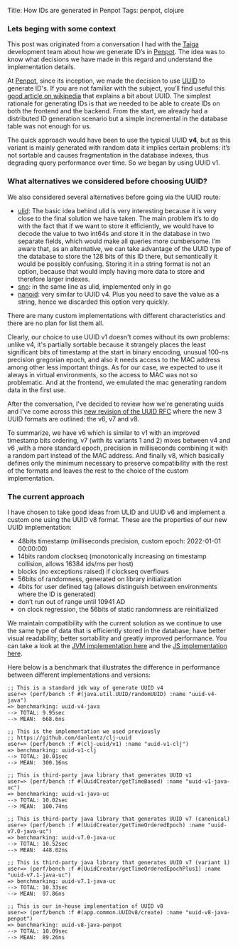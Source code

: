 Title: How IDs are generated in Penpot
Tags: penpot, clojure

### Lets beging with some context

This post was originated from a conversation I had with the [Taiga][9]
development team about how we generate ID’s in [Penpot][0]. The idea
was to know what decisions we have made in this regard and understand
the implementation details.

At [Penpot][0], since its inception, we made the decision to use
[UUID][1] to generate ID's. If you are not familiar with the subject,
you’ll find useful this [good article on wikipedia][2] that explains a
bit about UUID. The simplest rationale for generating IDs is that we
needed to be able to create IDs on both the frontend and the
backend. From the start, we already had a distributed ID generation
scenario but a simple incremental in the database table was not enough
for us.

The quick approach would have been to use the typical UUID **v4**, but
as this variant is mainly generated with random data it implies
certain problems: it’s not sortable and causes fragmentation in the
database indexes, thus degrading query performance over time. So we
began by using UUID v1.

### What alternatives we considered before choosing UUID?

We also considered several alternatives before going via the UUID
route:

- [ulid][3]: The basic idea behind ulid is very interesting because it
  is very close to the final solution we have taken. The main problem
  it’s to do with the fact that if we want to store it efficiently, we
  would have to decode the value to two int64s and store it in the
  database in two separate fields, which would make all queries more
  cumbersome. I’m aware that, as an alternative, we can take advantage
  of the UUID type of the database to store the 128 bits of this ID
  there, but semantically it would be possibly confusing. Storing it
  in a string format is not an option, because that would imply having
  more data to store and therefore larger indexes.
- [sno][4]: in the same line as ulid, implemented only in go
- [nanoid][5]: very similar to UUID v4. Plus you need to save the value as a string, hence we
  discarded this option very quickly.

There are many custom implementations with different characteristics
and there are no plan for list them all.

Clearly, our choice to use UUID v1 doesn't comes without its own
problems: unlike v4, it's partially sortable because it strangely
places the least significant bits of timestamp at the start in binary
encoding, unusual 100-ns precision gregorian epoch, and also it needs
access to the MAC address among other less important things. As for
our case, we expected to use it always in virtual environments, so the
access to MAC was not so problematic. And at the frontend, we emulated
the mac generating random data in the first use.

After the conversation, I've decided to review how we're generating
uuids and I've come across this [new revision of the UUID RFC][6]
where the new 3 UUID formats are outlined: the v6, v7 and v8.

To summarize, we have v6 which is similar to v1 with an improved
timestamp bits ordering, v7 (with its variants 1 and 2) mixes between
v4 and v6 ,with a more standard epoch, precision in milliseconds
combining it with a random part instead of the MAC address. And
finally v8, which basically defines only the minimum necessary to
preserve compatibility with the rest of the formats and leaves the
rest to the choice of the custom implementation.

### The current approach

I have chosen to take good ideas from ULID and UUID v6 and implement a
custom one using the UUID v8 format. These are the properties of our
new UUID implementation:

- 48bits timestamp (milliseconds precision, custom epoch: 2022-01-01
  00:00:00)
- 14bits random clockseq (monotonically increasing on timestamp
  collision, allows 16384 ids/ms per host)
- blocks (no exceptions raised) if clockseq overflows
- 56bits of randomness, generated on library initialization
- 4bits for user defined tag (allows distinguish between environments
  where the ID is generated)
- don’t run out of range until 10941 AD
- on clock regression, the 56bits of static randomness are
  reinitialized

We maintain compatibility with the current solution as we continue to
use the same type of data that is efficiently stored in the database;
have better visual readability; better sortability and greatly
improved performance. You can take a look at the [JVM implementation
here][7] and the [JS implementation here][8].

Here below is a benchmark that illustrates the difference in
performance between different implementations and versions:


```text
;; This is a standard jdk way of generate UUID v4
user=> (perf/bench :f #(java.util.UUID/randomUUID) :name "uuid-v4-java")
=> benchmarking: uuid-v4-java
--> TOTAL: 9.95sec
--> MEAN:  668.6ns

;; This is the implementation we used previously
;; https://github.com/danlentz/clj-uuid
user=> (perf/bench :f #(clj-uuid/v1) :name "uuid-v1-clj")
=> benchmarking: uuid-v1-clj
--> TOTAL: 10.01sec
--> MEAN:  300.16ns

;; This is third-party java library that generates UUID v1
user=> (perf/bench :f #(UuidCreator/getTimeBased) :name "uuid-v1-java-uc")
=> benchmarking: uuid-v1-java-uc
--> TOTAL: 10.02sec
--> MEAN:  100.74ns

;; This is third-party java library that generates UUID v7 (canonical)
user=> (perf/bench :f #(UuidCreator/getTimeOrderedEpoch) :name "uuid-v7.0-java-uc")
=> benchmarking: uuid-v7.0-java-uc
--> TOTAL: 10.52sec
--> MEAN:  448.02ns

;; This is third-party java library that generates UUID v7 (variant 1)
user=> (perf/bench :f #(UuidCreator/getTimeOrderedEpochPlus1) :name "uuid-v7.1-java-uc")
=> benchmarking: uuid-v7.1-java-uc
--> TOTAL: 10.33sec
--> MEAN:  97.86ns

;; This is our in-house implementation of UUID v8
user=> (perf/bench :f #(app.common.UUIDv8/create) :name "uuid-v8-java-penpot")
=> benchmarking: uuid-v8-java-penpot
--> TOTAL: 10.09sec
--> MEAN:  89.26ns
```

[0]: https://penpot.app
[1]: https://www.rfc-editor.org/rfc/rfc4122.html
[2]: https://en.wikipedia.org/wiki/Universally_unique_identifier
[3]: https://github.com/ulid/spec
[4]: https://github.com/muyo/sno
[5]: https://github.com/ai/nanoid
[6]: https://datatracker.ietf.org/doc/html/draft-peabody-dispatch-new-uuid-format
[7]: https://github.com/penpot/penpot/blob/develop/common/src/app/common/UUIDv8.java
[8]: https://github.com/penpot/penpot/blob/develop/common/src/app/common/uuid_impl.js
[9]: https://taiga.io
